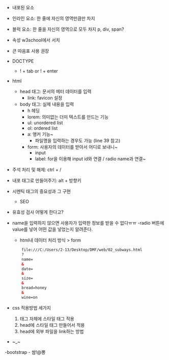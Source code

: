 - 내포된 요소
- 인라인 요소: 한 줄에 자신의 영역만큼만 차지
- 블럭 요소: 한 줄을 자신의 영역으로 모두 차지 p, div, span?
- 속성 w3school에서 서치
- 큰 따음표 사용 권장
- DOCTYPE
    - ! + tab or ! + enter
- html
    - head 태그: 문서의 메터 데이터를 입력
        - link: favicon 설정
    - body 태그: 실제 내용을 입력
        - h 헤딩
        - lorem: 의미없는 더미 텍스트를 만드는 기능
        - ul: unordered list
        - ol: ordered list
        - a: 앵커 기능~
            - 파일명을 입력하는 경우도 가능 (line 39 참고)
        - form: 사용자의 데이터를 받아서 어디로 보내니~
            - input
            - label: for을 이용해 input id와 연결 / radio name과 연결~
- 주석 처리 및 해제: ctrl + /
- 내포 태그로 만들어주기: alt + 방향키
- 시멘틱 태그의 중요성과 그 구현
    - SEO
- 유효성 검사 어떻게 한다고?
- name을 입력하지 않으면 사용자가 입력한 정보를 받을 수 없다ㅠㅠ
-radio 버튼에 value를 넣어 어떤 값을 넣었는지 알려준다.
    - html내 데이터 처리 방식 > form
    
    ```html
        file:///C:/Users/2-13/Desktop/DMF/web/02_subways.html
        ?
        name=
        &
        date=
        &
        size=
        &
        bread=honey
        &
        wine=on
    ```
- css 적용방법 세가지
    1. 태그 자체에 스타일 태그 적용
    2. head에 스타일 태그 만들어서 적용
    3. head에 외부 파일을 link하는 방법


- ~_~

-bootstrap
    - 쌈!@뽕